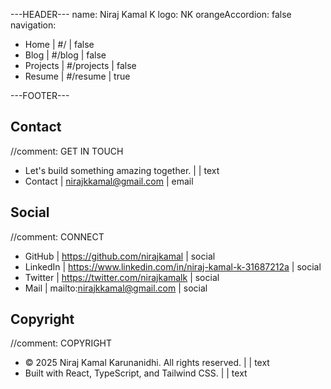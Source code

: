 ---HEADER---
name: Niraj Kamal K
logo: NK
orangeAccordion: false
navigation:
- Home | #/ | false
- Blog | #/blog | false
- Projects | #/projects | false
- Resume | #/resume | true

---FOOTER---

## Contact
//comment: GET IN TOUCH
- Let's build something amazing together. | | text
- Contact | nirajkkamal@gmail.com | email

## Social
//comment: CONNECT
- GitHub | https://github.com/nirajkamal | social
- LinkedIn | https://www.linkedin.com/in/niraj-kamal-k-31687212a | social
- Twitter | https://twitter.com/nirajkamalk | social
- Mail | mailto:nirajkkamal@gmail.com | social

## Copyright
//comment: COPYRIGHT
- © 2025 Niraj Kamal Karunanidhi. All rights reserved. | | text
- Built with React, TypeScript, and Tailwind CSS. | | text